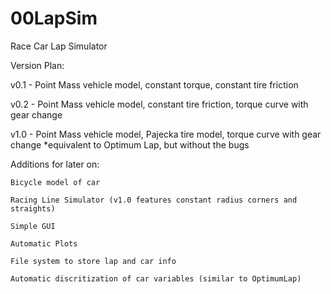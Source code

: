 # 00LapSim
Race Car Lap Simulator

Version Plan:

v0.1 - Point Mass vehicle model, constant torque, constant tire friction

v0.2 - Point Mass vehicle model, constant tire friction, torque curve with gear change


v1.0 - Point Mass vehicle model, Pajecka tire model, torque curve with gear change
		*equivalent to Optimum Lap, but without the bugs

Additions for later on:

	Bicycle model of car
	
	Racing Line Simulator (v1.0 features constant radius corners and straights)
	
	Simple GUI
	
	Automatic Plots
	
	File system to store lap and car info
	
	Automatic discritization of car variables (similar to OptimumLap)
